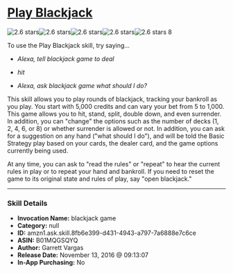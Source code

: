 # [Play Blackjack](http://alexa.amazon.com/#skills/amzn1.ask.skill.8fb6e399-d431-4943-a797-7a6888e7c6ce)
![2.6 stars](../../images/ic_star_black_18dp_1x.png)![2.6 stars](../../images/ic_star_black_18dp_1x.png)![2.6 stars](../../images/ic_star_half_black_18dp_1x.png)![2.6 stars](../../images/ic_star_border_black_18dp_1x.png)![2.6 stars](../../images/ic_star_border_black_18dp_1x.png) 8

To use the Play Blackjack skill, try saying...

* *Alexa, tell blackjack game to deal*

* *hit*

* *Alexa, ask blackjack game what should I do?*

This skill allows you to play rounds of blackjack, tracking your bankroll as you play.  You start with 5,000 credits and can vary your bet from 5 to 1,000.  This game allows you to hit, stand, split, double down, and even surrender.  In addition, you can "change" the options such as the number of decks (1, 2, 4, 6, or 8) or whether surrender is allowed or not.  In addition, you can ask for a suggestion on any hand ("what should I do"), and will be told the Basic Strategy play based on your cards, the dealer card, and the game options currently being used.

At any time, you can ask to "read the rules" or "repeat" to hear the current rules in play or to repeat your hand and bankroll.  If you need to reset the game to its original state and rules of play, say "open blackjack."

***

### Skill Details

* **Invocation Name:** blackjack game
* **Category:** null
* **ID:** amzn1.ask.skill.8fb6e399-d431-4943-a797-7a6888e7c6ce
* **ASIN:** B01MQGSQYQ
* **Author:** Garrett Vargas
* **Release Date:** November 13, 2016 @ 09:13:07
* **In-App Purchasing:** No
